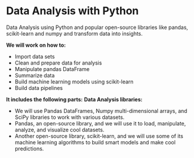 # Data Analysis with Python
Data Analysis using Python and popular open-source libraries like pandas, scikit-learn and numpy and transform data into insights.

**We will work on how to:**

- Import data sets
- Clean and prepare data for analysis
- Manipulate pandas DataFrame
- Summarize data
- Build machine learning models using scikit-learn
- Build data pipelines

**It includes the following parts:**
**Data Analysis libraries:** 
- We will use Pandas DataFrames, Numpy multi-dimensional arrays, and SciPy libraries to work with various datasets.
- Pandas, an open-source library, and we will use it to load, manipulate, analyze, and visualize cool datasets.
- Another open-source library, scikit-learn, and we will use some of its machine learning algorithms to build smart models and make cool predictions.

